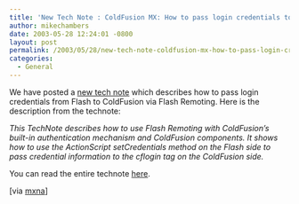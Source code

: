 ```yaml
---
title: 'New Tech Note : ColdFusion MX: How to pass login credentials to cflogin via Flash Remoting'
author: mikechambers
date: 2003-05-28 12:24:01 -0800
layout: post
permalink: /2003/05/28/new-tech-note-coldfusion-mx-how-to-pass-login-credentials-to-cflogin-via-flash-remoting/
categories:
  - General
---
```



We have posted a [new tech note][1] which describes how to pass login credentials from Flash to ColdFusion via Flash Remoting. Here is the description from the technote:

*This TechNote describes how to use Flash Remoting with ColdFusion&#8217;s built-in authentication mechanism and ColdFusion components. It shows how to use the ActionScript setCredentials method on the Flash side to pass credential information to the cflogin tag on the ColdFusion side.*

You can read the entire technote [here][1].

[via [mxna][2]]

 [1]: http://www.macromedia.com/support/coldfusion/ts/documents/cflogin_flash_remoting.htm
 [2]: http://www.macromedia.com/go/weblogs